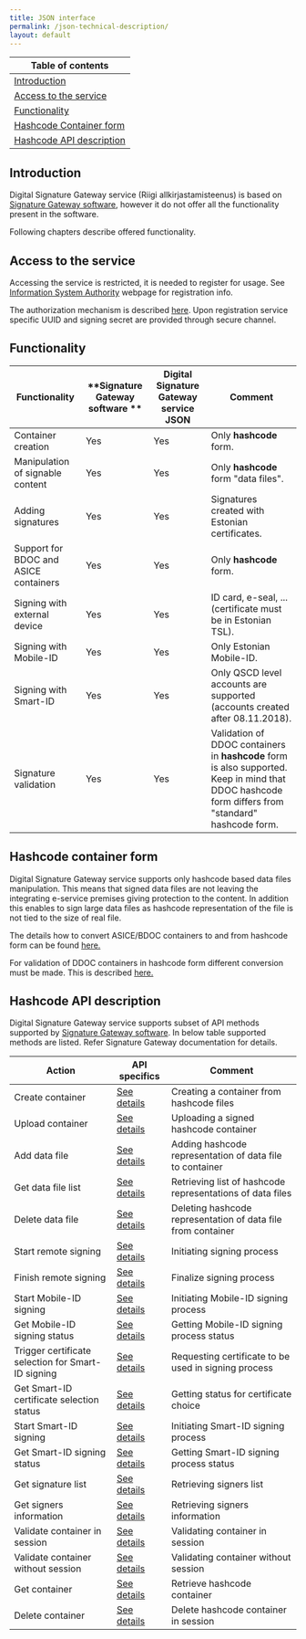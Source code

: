 ```yaml
---
title: JSON interface
permalink: /json-technical-description/
layout: default
---
```

| Table of contents |
|-------------------|
|[Introduction](#introduction)|
|[Access to the service](#access-to-the-service)|
|[Functionality](#functionality)|
|[Hashcode Container form](#hashcode-container-form)|
|[Hashcode API description](#hashcode-api-description)|

## Introduction

Digital Signature Gateway service (Riigi allkirjastamisteenus) is based on [Signature Gateway software](https://github.com/open-eid/SiGa), however it do not offer all the functionality present in the software.

Following chapters describe offered functionality.

## Access to the service

Accessing the service is restricted, it is needed to register for usage. See [Information System Authority](https://www.ria.ee/et/riigi-infosusteem/eid/partnerile.html#allkirjastamisteenus) webpage for registration info.

The authorization mechanism is described [here](https://github.com/open-eid/SiGa/wiki/Authorization). Upon registration service specific UUID and signing secret are provided through secure channel.

## Functionality

| **Functionality** | **Signature Gateway software ** | **Digital Signature Gateway service JSON** |  **Comment** | 
|-------------------|--------------------|----------|--------------|
| Container creation | Yes | Yes | Only **hashcode** form. |
| Manipulation of signable content | Yes | Yes | Only **hashcode** form "data files". |
| Adding signatures | Yes | Yes | Signatures created with Estonian certificates. |
| Support for BDOC and ASICE containers | Yes | Yes | Only **hashcode** form. |
| Signing with external device | Yes | Yes | ID card, e-seal, ... (certificate must be in Estonian TSL). |
| Signing with Mobile-ID | Yes | Yes | Only Estonian Mobile-ID. |
| Signing with Smart-ID | Yes | Yes | Only QSCD level accounts are supported (accounts created after 08.11.2018). |
| Signature validation | Yes | Yes | Validation of DDOC containers in **hashcode** form is also supported. Keep in mind that DDOC hashcode form differs from "standard" hashcode form. |

## Hashcode container form

Digital Signature Gateway service supports only hashcode based data files manipulation. This means that signed data files are not leaving the integrating e-service premises giving protection to the content. 
In addition this enables to sign large data files as hashcode representation of the file is not tied to the size of real file.

The details how to convert ASICE/BDOC containers to and from hashcode form can be found [here.](https://github.com/open-eid/SiGa/wiki/Hashcode-container-form)

For validation of DDOC containers in hashcode form different conversion must be made. This is described [here.](../ddoc-hashcode-form)

## Hashcode API description

Digital Signature Gateway service supports subset of API methods supported by [Signature Gateway software](https://github.com/open-eid/SiGa). In below table supported methods are listed. Refer Signature Gateway documentation for details.

| **Action** | **API specifics** | **Comment** |
|------------|-------------------|-------------|
| Create container | [See details](https://github.com/open-eid/SiGa/wiki/Hashcode-API-description#creating-container) | Creating a container from hashcode files |
| Upload container | [See details](https://github.com/open-eid/SiGa/wiki/Hashcode-API-description#upload-container) | Uploading a signed hashcode container |
| Add data file | [See details](https://github.com/open-eid/SiGa/wiki/Hashcode-API-description#add-datafiles-to-unsigned-container) | Adding hashcode representation of data file to container |
| Get data file list | [See details](https://github.com/open-eid/SiGa/wiki/Hashcode-API-description#get-data-files-list) | Retrieving list of hashcode representations of data files |
| Delete data file | [See details](https://github.com/open-eid/SiGa/wiki/Hashcode-API-description#delete-datafile-from-unsigned-container) | Deleting hashcode representation of data file from container |
| Start remote signing | [See details](https://github.com/open-eid/SiGa/wiki/Hashcode-API-description#start-remote-signing) | Initiating signing process |
| Finish remote signing | [See details](https://github.com/open-eid/SiGa/wiki/Hashcode-API-description#finalize-remote-signing) | Finalize signing process |
| Start Mobile-ID signing | [See details](https://github.com/open-eid/SiGa/wiki/Hashcode-API-description#start-mobile-id-signing) | Initiating Mobile-ID signing process |
| Get Mobile-ID signing status | [See details](https://github.com/open-eid/SiGa/wiki/Hashcode-API-description#request-mobile-id-signing-status) | Getting Mobile-ID signing process status |
| Trigger certificate selection for Smart-ID signing | [See details](https://github.com/open-eid/SiGa/wiki/Hashcode-API-description#trigger-certificate-selection-for-smart-id-signing) | Requesting certificate to be used in signing process |
| Get Smart-ID certificate selection status | [See details](https://github.com/open-eid/SiGa/wiki/Hashcode-API-description#request-certificate-selection-status) | Getting status for certificate choice |
| Start Smart-ID signing | [See details](https://github.com/open-eid/SiGa/wiki/Hashcode-API-description#start-smart-id-signing) | Initiating Smart-ID signing process |
| Get Smart-ID signing status | [See details](https://github.com/open-eid/SiGa/wiki/Hashcode-API-description#request-smart-id-signing-status) | Getting Smart-ID signing process status|
| Get signature list | [See details](https://github.com/open-eid/SiGa/wiki/Hashcode-API-description#request-signature-list-of-given-hashcode-container) | Retrieving signers list |
| Get signers information | [See details](https://github.com/open-eid/SiGa/wiki/Hashcode-API-description#request-signer-info-on-given-signature) | Retrieving signers information |
| Validate container in session | [See details](https://github.com/open-eid/SiGa/wiki/Hashcode-API-description#request-validation-of-hashcode-container-in-session) | Validating container in session |
| Validate container without session | [See details](https://github.com/open-eid/SiGa/wiki/Hashcode-API-description#request-validation-of-hashcode-container-without-session) | Validating container without session |
| Get container | [See details](https://github.com/open-eid/SiGa/wiki/Hashcode-API-description#request-hashcode-container) | Retrieve hashcode container |
| Delete container | [See details](https://github.com/open-eid/SiGa/wiki/Hashcode-API-description#delete-hashcode-container) | Delete hashcode container in session |